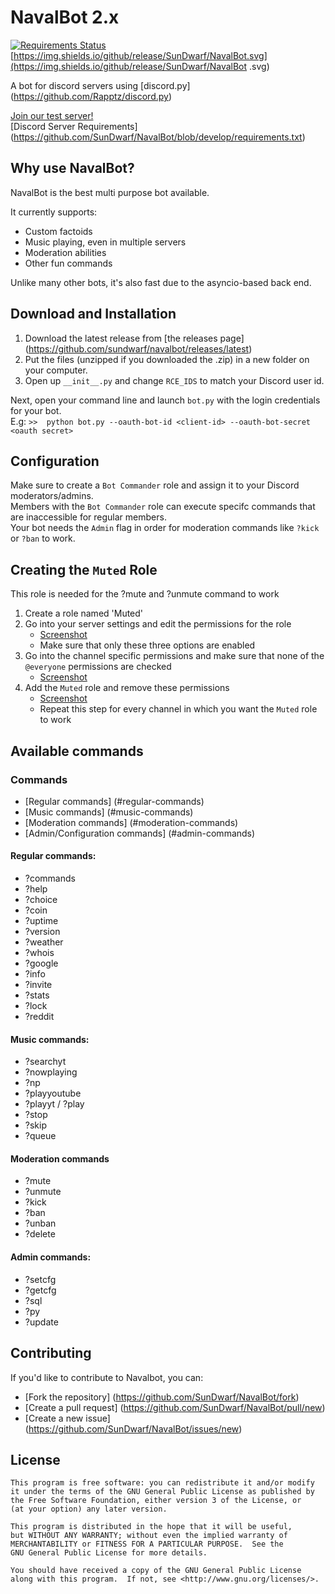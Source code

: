 # NavalBot 2.x

[![Requirements Status](https://requires.io/github/SunDwarf/NavalBot/requirements.svg?branch=develop)](https://requires.io/github/SunDwarf/NavalBot/requirements/?branch=develop)
[https://img.shields.io/github/release/SunDwarf/NavalBot.svg](https://img.shields.io/github/release/SunDwarf/NavalBot
.svg)

A bot for discord servers using [discord.py] (https://github.com/Rapptz/discord.py)

[Join our test server!](https://discord.gg/0tfUHkzxPbHCAel9)  
[Discord Server Requirements] (https://github.com/SunDwarf/NavalBot/blob/develop/requirements.txt)

## Why use NavalBot?

NavalBot is the best multi purpose bot available.  

It currently supports:

 - Custom factoids
 - Music playing, even in multiple servers
 - Moderation abilities
 - Other fun commands
 
Unlike many other bots, it's also fast due to the asyncio-based back end.

## Download and Installation

1. Download the latest release from [the releases page] (https://github.com/sundwarf/navalbot/releases/latest)  
2. Put the files (unzipped if you downloaded the .zip) in a new folder on your computer.  
3. Open up `__init__.py` and change `RCE_IDS` to match your Discord user id.  

Next, open your command line and launch `bot.py` with the login credentials for your bot.  
E.g: `>>  python bot.py --oauth-bot-id <client-id> --oauth-bot-secret <oauth secret>`

## Configuration

Make sure to create a `Bot Commander` role and assign it to your Discord moderators/admins.  
Members with the `Bot Commander` role can execute specifc commands that are inaccessible for regular members.  
Your bot needs the `Admin` flag in order for moderation commands like `?kick` or `?ban` to work. 

## Creating the `Muted` Role

This role is needed for the ?mute and ?unmute command to work

1. Create a role named 'Muted'
2. Go into your server settings and edit the permissions for the role
    - [Screenshot](http://i.imgur.com/0VRu2Ff.png)
    - Make sure that only these three options are enabled
3. Go into the channel specific permissions and make sure that none of the `@everyone` permissions are checked
    - [Screenshot](https://i.imgur.com/3t4zmTF.png)
4. Add the `Muted` role and remove these permissions
    - [Screenshot](https://i.imgur.com/iuKw1i8.png)
    - Repeat this step for every channel in which you want the `Muted` role to work

## Available commands
### Commands
- [Regular commands] (#regular-commands)
- [Music commands] (#music-commands)
- [Moderation commands] (#moderation-commands)
- [Admin/Configuration commands] (#admin-commands)

#### Regular commands:

- ?commands
- ?help
- ?choice
- ?coin
- ?uptime
- ?version
- ?weather
- ?whois
- ?google
- ?info
- ?invite
- ?stats
- ?lock
- ?reddit

#### Music commands:
- ?searchyt
- ?nowplaying
- ?np
- ?playyoutube
- ?playyt / ?play
- ?stop
- ?skip
- ?queue

#### Moderation commands
- ?mute
- ?unmute
- ?kick
- ?ban
- ?unban
- ?delete

#### Admin commands:
- ?setcfg
- ?getcfg
- ?sql
- ?py
- ?update

## Contributing

If you'd like to contribute to Navalbot, you can:

 - [Fork the repository] (https://github.com/SunDwarf/NavalBot/fork)
 - [Create a pull request] (https://github.com/SunDwarf/NavalBot/pull/new)
 - [Create a new issue] (https://github.com/SunDwarf/NavalBot/issues/new)
 

## License

```
This program is free software: you can redistribute it and/or modify  
it under the terms of the GNU General Public License as published by  
the Free Software Foundation, either version 3 of the License, or  
(at your option) any later version.  

This program is distributed in the hope that it will be useful,  
but WITHOUT ANY WARRANTY; without even the implied warranty of  
MERCHANTABILITY or FITNESS FOR A PARTICULAR PURPOSE.  See the  
GNU General Public License for more details.  

You should have received a copy of the GNU General Public License  
along with this program.  If not, see <http://www.gnu.org/licenses/>.  
```
